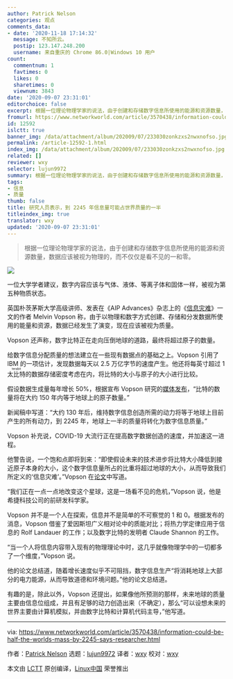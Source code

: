```yaml
---
author: Patrick Nelson
categories: 观点
comments_data:
- date: '2020-11-18 17:14:32'
  message: 不知所云。
  postip: 123.147.248.200
  username: 来自重庆的 Chrome 86.0|Windows 10 用户
count:
  commentnum: 1
  favtimes: 0
  likes: 0
  sharetimes: 0
  viewnum: 3843
date: '2020-09-07 23:31:01'
editorchoice: false
excerpt: 根据一位理论物理学家的说法，由于创建和存储数字信息所使用的能源和资源数量，数据应该被视为物理的，而不仅仅是看不见的一和零。
fromurl: https://www.networkworld.com/article/3570438/information-could-be-half-the-worlds-mass-by-2245-says-researcher.html
id: 12592
islctt: true
banner_img: /data/attachment/album/202009/07/233030zonkzxs2nwxnofso.jpg
permalink: /article-12592-1.html
index_img: /data/attachment/album/202009/07/233030zonkzxs2nwxnofso.jpg.thumb.jpg
related: []
reviewer: wxy
selector: lujun9972
summary: 根据一位理论物理学家的说法，由于创建和存储数字信息所使用的能源和资源数量，数据应该被视为物理的，而不仅仅是看不见的一和零。
tags:
- 信息
- 质量
thumb: false
title: 研究人员表示，到 2245 年信息量可能占世界质量的一半
titleindex_img: true
translator: wxy
updated: '2020-09-07 23:31:01'
---
```



> 
> 根据一位理论物理学家的说法，由于创建和存储数字信息所使用的能源和资源数量，数据应该被视为物理的，而不仅仅是看不见的一和零。
> 
> 
> 


![](/data/attachment/album/202009/07/233030zonkzxs2nwxnofso.jpg)


一位大学学者建议，数字内容应该与气体、液体、等离子体和固体一样，被视为第五种物质状态。


英国朴茨茅斯大学高级讲师、发表在《AIP Advances》杂志上的《[信息灾难](https://aip.scitation.org/doi/10.1063/5.0019941)》一文的作者 Melvin Vopson 称，由于以物理和数字方式创建、存储和分发数据所使用的能量和资源，数据已经发生了演变，现在应该被视为质量。


Vopson 还声称，数字比特正在走向压倒地球的道路，最终将超过原子的数量。


给数字信息分配质量的想法建立在一些现有数据点的基础之上。Vopson 引用了 IBM 的一项估计，发现数据每天以 2.5 万亿字节的速度产生。他还将每英寸超过 1 <ruby> 太比特 <rt>  terabit </rt></ruby>的数据存储密度考虑在内，将比特的大小与原子的大小进行比较。


假设数据生成量每年增长 50%，根据宣布 Vopson 研究的[媒体发布](https://publishing.aip.org/publications/latest-content/digital-content-on-track-to-equal-half-earths-mass-by-2245/)，“比特的数量将在大约 150 年内等于地球上的原子数量。”


新闻稿中写道：“大约 130 年后，维持数字信息创造所需的动力将等于地球上目前产生的所有动力，到 2245 年，地球上一半的质量将转化为数字信息质量。”


Vopson 补充说，COVID-19 大流行正在提高数字数据创造的速度，并加速这一进程。


他警告说，一个饱和点即将到来：“即使假设未来的技术进步将比特大小降低到接近原子本身的大小，这个数字信息量所占的比重将超过地球的大小，从而导致我们所定义的‘信息灾难’。”Vopson 在[论文](https://aip.scitation.org/doi/full/10.1063/5.0019941)中写道。


“我们正在一点一点地改变这个星球，这是一场看不见的危机，”Vopson 说，他是希捷科技公司的前研发科学家。


Vopson 并不是一个人在探索，信息并不是简单的不可察觉的 1 和 0。根据发布的消息，Vopson 借鉴了爱因斯坦广义相对论中的质能对比；将热力学定律应用于信息的 Rolf Landauer 的工作；以及数字比特的发明者 Claude Shannon 的工作。


“当一个人将信息内容带入现有的物理理论中时，这几乎就像物理学中的一切都多了一个维度，”Vopson 说。


他的论文总结道，随着增长速度似乎不可阻挡，数字信息生产“将消耗地球上大部分的电力能源，从而导致道德和环境问题。”他的论文总结道。


有趣的是，除此以外，Vopson 还提出，如果像他所预测的那样，未来地球的质量主要由信息位组成，并且有足够的动力创造出来（不确定），那么“可以设想未来的世界主要由计算机模拟，并由数字比特和计算机代码主导，”他写道。




---


via: <https://www.networkworld.com/article/3570438/information-could-be-half-the-worlds-mass-by-2245-says-researcher.html>


作者：[Patrick Nelson](https://www.networkworld.com/author/Patrick-Nelson/) 选题：[lujun9972](https://github.com/lujun9972) 译者：[wxy](https://github.com/wxy) 校对：[wxy](https://github.com/wxy)


本文由 [LCTT](https://github.com/LCTT/TranslateProject) 原创编译，[Linux中国](https://linux.cn/) 荣誉推出